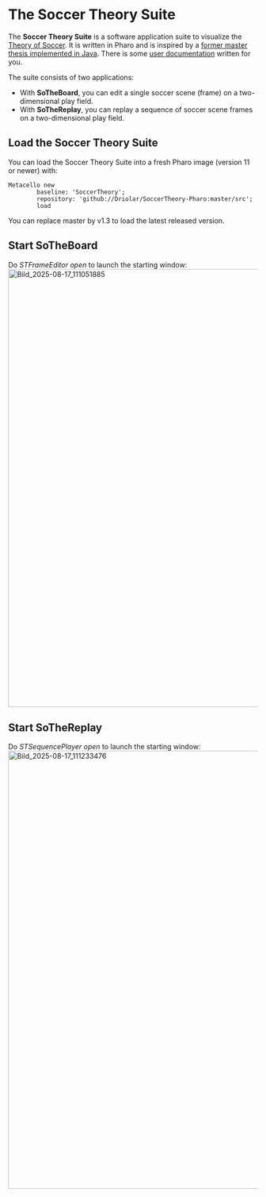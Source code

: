 # The Soccer Theory Suite
The **Soccer Theory Suite** is a software application suite to visualize the [Theory of Soccer](https://en.wikiversity.org/wiki/The_Theory_of_Soccer).
It is written in Pharo and is inspired by a [former master thesis implemented in Java](https://github.com/Driolar/SoccerTheory-Java).
There is some [user documentation](https://github.com/Driolar/SoccerTheory-Pharo/tree/master/doc) written for you.

The suite consists of two applications:
- With **SoTheBoard**, you can edit a single soccer scene (frame) on a two-dimensional play field.
- With **SoTheReplay**, you can replay a sequence of soccer scene frames on a two-dimensional play field.

## Load the Soccer Theory Suite
You can load the Soccer Theory Suite into a fresh Pharo image (version 11 or newer) with:
```smalltalk
Metacello new
        baseline: 'SoccerTheory';
        repository: 'github://Driolar/SoccerTheory-Pharo:master/src';
        load
```
You can replace master by v1.3 to load the latest released version.

## Start SoTheBoard
Do *STFrameEditor open* to launch the starting window:<img width="1177" height="883" alt="Bild_2025-08-17_111051885" src="https://github.com/user-attachments/assets/54eb6459-fa70-4528-95d3-016ba399a0fc" />


## Start SoTheReplay
Do *STSequencePlayer open* to launch the starting window:<img width="1176" height="883" alt="Bild_2025-08-17_111233476" src="https://github.com/user-attachments/assets/17ef986f-ba32-4dd8-a458-4fbd23e61055" />






